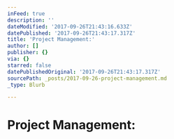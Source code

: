 ```yaml
---
inFeed: true
description: ''
dateModified: '2017-09-26T21:43:16.633Z'
datePublished: '2017-09-26T21:43:17.317Z'
title: 'Project Management:'
author: []
publisher: {}
via: {}
starred: false
datePublishedOriginal: '2017-09-26T21:43:17.317Z'
sourcePath: _posts/2017-09-26-project-management.md
_type: Blurb

---
```

# Project Management: